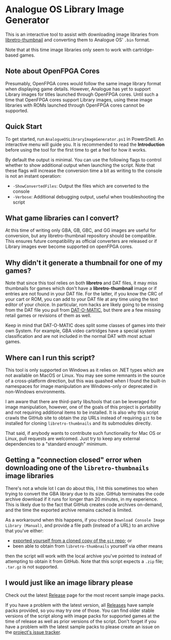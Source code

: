 # Analogue OS Library Image Generator

This is an interactive tool to assist with downloading image libraries from
[libretro-thumbnail](https://github.com/libretro-thumbnails/libretro-thumbnails)
and converting them to Analogue OS' ``.bin`` format.

Note that at this time image libraries only seem to work with cartridge-based
games.

## Note about OpenFPGA Cores
Presumably, OpenFPGA cores would follow the same image library format when displaying
game details. However, Analogue has yet to support Library images for titles launched
through OpenFPGA cores. Until such a time that OpenFPGA cores support Library images,
using these image libraries with ROMs launched through OpenFPGA cores cannot be
supported. 

## Quick Start
To get started, run `AnalogueOSLibraryImageGenerator.ps1` in PowerShell. An
interactive menu will guide you. It is recommended to read the **Introduction**
before using the tool for the first time to get a feel for how it works.

By default the output is minimal. You can use the following flags to control
whether to show additional output when launching the script. Note that these
flags will increase the conversion time a bit as writing to the console is not
an instant operation:

- `-ShowConvertedFiles`: Output the files which are converted to the console
- `-Verbose`: Additional debugging output, useful when troubleshooting the script

## What game libraries can I convert?
At this time of writing only GBA, GB, GBC, and GG images are useful for
conversion, but any libretro-thumbnail repository should be compatible.
This ensures future compatibility as official converters are released or if
Library images ever become supported on openFPGA cores.

## Why didn't it generate a thumbnail for one of my games?
Note that since this tool relies on both **libretro** and DAT files, it may miss
thumbnails for games which don't have a **libretro-thumbnail** image or if entries
are not found in your DAT file. For the latter, if you know the CRC of your
cart or ROM, you can add to your DAT file at any time using the text editor of
your choice. In particular, rom hacks are likely going to be missing from
the DAT file you pull from [DAT-O-MATIC](https://datomatic.no-intro.org/), but there are a few missing retail games
or revisions of them as well.

Keep in mind that DAT-O-MATIC does split some classes of games into their own
System. For example, GBA video cartridges have a special system classification
and are not included in the normal DAT with most actual games.

## Where can I run this script?
This tool is only supported on Windows as it relies on .NET types which are
not available on MacOS or Linux. You may see some remnants in the source of a
cross-platform direction, but this was quashed when I found the built-in namespaces
for image manipulation are Windows-only or deprecated in non-Windows environments.

I am aware that there are third-party libs/tools that can be leveraged for image
manipulation, however, one of the goals of this project is portability and not
requiring additional items to be installed. It is also why this script crawls
the GitHub site to obtain the zip URLs instead of requiring `git` to be installed
for cloning `libretro-thumbnails` and its submodules directly.

That said, if anybody wants to contribute such functionality for Mac OS or Linux,
pull requests are welcomed. Just try to keep any external dependencies to a
"standard enough" minimum.

## Getting a "connection closed" error when downloading one of the `libretro-thumbnails` image libraries
There's not a whole lot I can do about this, I hit this sometimes too when trying to convert
the GBA library due to its size. GitHub terminates the code archive download if it runs for
longer than 20 minutes, in my experience. This is likely due to the fact that GitHub
creates code archives on-demand, and the time the exported archive remains cached is limited.

As a workaround when this happens, if you choose `Download Console Image Library (Manual)`,
and provide a file path (instead of a URL) to an archive that you've either:

- [exported yourself from a cloned copy of the `git` repo](./create-local-archive.md); or
- been able to obtain from `libretro-thumbnails` yourself via other means

then the script will work with the local archive you've pointed to instead of attempting to
obtain it from GitHub. Note that this script expects a `.zip` file; `.tar.gz` is not supported.

## I would just like an image library please
Check out the latest [Release](https://github.com/codewario/PocketLibraryImageConversion/releases/latest)
page for the most recent sample image packs.

If you have a problem with the latest version, all [Releases](https://github.com/codewario/PocketLibraryImageConversion/releases/)
have sample packs provided, so you may try one of those. You can find older stable versions of the
script along with image packs for supported games at the time of release as well as prior versions
of the script. Don't forget if you have a problem with the latest sample packs to
please create an issue on the [project's issue tracker]([url](https://github.com/codewario/PocketLibraryImageConversion/issues)https://github.com/codewario/PocketLibraryImageConversion/issues).
